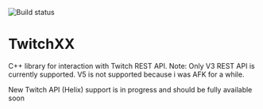 ![Build status](https://travis-ci.org/burannah/TwitchXX.svg?branch=master "Build Status")
# TwitchXX
C++ library for interaction with Twitch REST API.
Note: Only V3 REST API is currently supported.
V5 is not supported because i was AFK for a while.

New Twitch API (Helix) support is in progress and should be fully available soon
